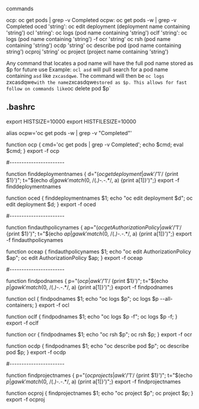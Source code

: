 
commands

ocp:                 oc get pods | grep -v Completed
ocpw:               oc get pods -w | grep -v Completed
oced 'string':    oc edit deployment (deployment name containing 'string')
ocl 'string':        oc logs (pod name containing 'string')
oclf 'string':       oc logs (pod name containing 'string') -f
ocr 'string'         oc rsh (pod name containing 'string')
ocdp 'string'      oc describe pod (pod name containing string')
ocproj 'string'    oc project (project name containing 'string')

Any command that locates a pod name will have the full pod name stored as $p for future use
Example:
`ocl asd` will pull search for a pod name containing `asd` like `zxcasdqwe`. The command will then be `oc logs `zxcasdqwe` with the name `zxcasdqwe` stored as $p. This allows for fast follow on commands like `oc delete pod $p`


.bashrc
-----------------------------------------------

export HISTSIZE=10000
export HISTFILESIZE=10000

alias ocpw='oc get pods -w | grep -v "Completed"'

function ocp { cmd='oc get pods | grep -v Completed'; echo $cmd; eval $cmd; }
export -f ocp

#-----------------------

function finddeploymentnames { d="$(oc get deployment | awk '/'$1'/ {print $1}')"; t="$(echo $d | gawk 'match($0, /(.*)-.*-.*/, a) {print a[1]}')";}
export -f finddeploymentnames

function oced { finddeploymentnames $1; echo "oc edit deployment $d"; oc edit deployment $d; }
export -f oced

#-----------------------

function findauthpolicynames { ap="$(oc get AuthorizationPolicy | awk '/'$1'/ {print $1}')"; t="$(echo $ap | gawk 'match($0, /(.*)-.*-.*/, a) {print a[1]}')";}
export -f findauthpolicynames

function oceap { findauthpolicynames $1; echo "oc edit AuthorizationPolicy $ap"; oc edit AuthorizationPolicy $ap; }
export -f oceap

#-----------------------

function findpodnames { p="$(ocp | awk '/'$1'/ {print $1}')"; t="$(echo $p | gawk 'match($0, /(.*)-.*-.*/, a) {print a[1]}')";}
export -f findpodnames

function ocl { findpodnames $1; echo "oc logs $p"; oc logs $p --all-containers; }
export -f ocl

function oclf { findpodnames $1; echo "oc logs $p -f"; oc logs $p -f; }
export -f oclf

function ocr { findpodnames $1; echo "oc rsh $p"; oc rsh $p; }
export -f ocr

function ocdp { findpodnames $1; echo "oc describe pod $p"; oc describe pod $p; }
export -f ocdp

#-----------------------

function findprojectnames { p="$(oc projects | awk '/'$1'/ {print $1}')"; t="$(echo $p | gawk 'match($0, /(.*)-.*-.*/, a) {print a[1]}')";}
export -f findprojectnames

function ocproj { findprojectnames $1; echo "oc project $p"; oc project $p; }
export -f ocproj
	

